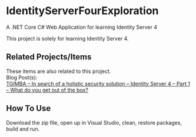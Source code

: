 # IdentityServerFourExploration
A .NET Core C# Web Application for learning Identity Server 4

This project is solely for learning Identity Server 4.  

## Related Projects/Items

These items are also related to this project. 
<br/>
Blog Post(s):
<br/>
<a href="https://erichelin.wordpress.com/2020/07/31/tgimba-in-search-of-a-holistic-security-solution-identity-server-4-part-1-what-do-you-get-out-of-the-box/">TGIMBA – In search of a holistic security solution – Identity Server 4 – Part 1 – What do you get out of the box?</a>

## How To Use
Download the zip file, open up in Visual Studio, clean, restore packages, build and run.
